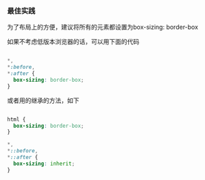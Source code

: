 ### 最佳实践
为了布局上的方便，建议将所有的元素都设置为box-sizing: border-box


如果不考虑低版本浏览器的话，可以用下面的代码
```css

*,
*:before,
*:after {
  box-sizing: border-box;
}
```

或者用的继承的方法，如下
```css

html {
  box-sizing: border-box;
}

*,
*::before,
*::after {
  box-sizing: inherit;
}
```
